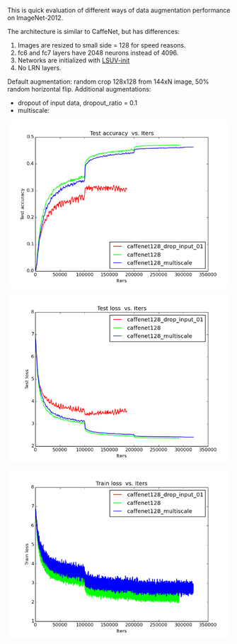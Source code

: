 This is quick evaluation of different ways of data augmentation performance on ImageNet-2012. 

The architecture is similar to CaffeNet, but has differences:

1. Images are resized to small side = 128 for speed reasons.
2. fc6 and fc7 layers have 2048 neurons instead of 4096. 
3. Networks are initialized with [LSUV-init](http://arxiv.org/abs/1511.06422)
4. No LRN layers.

Default augmentation: random crop 128x128 from 144xN image, 50% random horizontal flip.
Additional augmentations:
- dropout of input data, dropout_ratio = 0.1
- multiscale:  



![CaffeNet128 test accuracy](/logs/augmentation/img/0.png)


![CaffeNet128 test loss](/logs/augmentation/img/2.png)


![CaffeNet128 train loss](/logs/augmentation/img/6.png)

